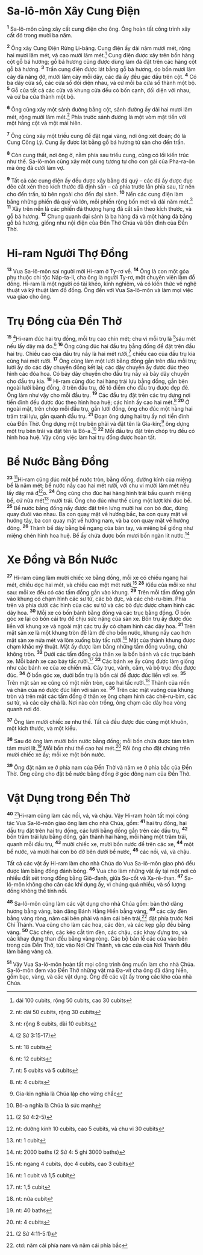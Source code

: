 # Sa-lô-môn Xây Cung Ðiện
<sup><b>1</b></sup> Sa-lô-môn cũng xây cất cung điện cho ông. Ông hoàn tất công trình xây cất đó trong mười ba năm.

<sup><b>2</b></sup> Ông xây Cung Ðiện Rừng Li-băng. Cung điện ấy dài năm mươi mét, rộng hai mươi lăm mét, và cao mười lăm mét.[^1] Cung điện được xây trên bốn hàng cột gỗ bá hương; gỗ bá hương cũng được dùng làm đà đặt trên các hàng cột gỗ bá hương. <sup><b>3</b></sup> Trần cung điện được lát bằng gỗ bá hương, do bốn mươi lăm cây đà nâng đỡ, mười lăm cây mỗi dãy, các đà ấy đều gác đầu trên cột. <sup><b>4</b></sup> Có ba dãy cửa sổ, các cửa sổ đối diện nhau, và cứ mỗi ba cửa sổ thành một bộ. <sup><b>5</b></sup> Gỗ của tất cả các cửa và khung cửa đều có bốn cạnh, đối diện với nhau, và cứ ba cửa thành một bộ.

<sup><b>6</b></sup> Ông cũng xây một sảnh đường bằng cột, sảnh đường ấy dài hai mươi lăm mét, rộng mười lăm mét.[^2] Phía trước sảnh đường là một vòm mặt tiền với một hàng cột và một mái hiên.

<sup><b>7</b></sup> Ông cũng xây một triều cung để đặt ngai vàng, nơi ông xét đoán; đó là Cung Công Lý. Cung ấy được lát bằng gỗ bá hương từ sàn cho đến trần.

<sup><b>8</b></sup> Còn cung thất, nơi ông ở, nằm phía sau triều cung, cũng có lối kiến trúc như thế. Sa-lô-môn cũng xây một cung tương tự cho con gái của Pha-ra-ôn mà ông đã cưới làm vợ.

<sup><b>9</b></sup> Tất cả các cung điện ấy đều được xây bằng đá quý – các đá ấy được đục đẽo cắt xén theo kích thước đã định sẵn – cả phía trước lẫn phía sau, từ nền cho đến trần, từ bên ngoài cho đến đại sảnh. <sup><b>10</b></sup> Nền các cung điện làm bằng những phiến đá quý và lớn, mỗi phiến rộng bốn mét và dài năm mét.[^3] <sup><b>11</b></sup> Xây trên nền là các phiến đá thượng hạng đã cắt sẵn theo kích thước, và gỗ bá hương. <sup><b>12</b></sup> Chung quanh đại sảnh là ba hàng đá và một hàng đà bằng gỗ bá hương, giống như nội điện của Ðền Thờ Chúa và tiền đình của Ðền Thờ.

# Hi-ram Người Thợ Ðồng
<sup><b>13</b></sup> Vua Sa-lô-môn sai người mời Hi-ram ở Ty-rơ về. <sup><b>14</b></sup> Ông là con một góa phụ thuộc chi tộc Náp-ta-li, cha ông là người Ty-rơ, một chuyên viên làm đồ đồng. Hi-ram là một người có tài khéo, kinh nghiệm, và có kiến thức về nghệ thuật và kỹ thuật làm đồ đồng. Ông đến với Vua Sa-lô-môn và làm mọi việc vua giao cho ông.

# Trụ Ðồng của Ðền Thờ
<sup><b>15</b></sup> [^1*]Hi-ram đúc hai trụ đồng, mỗi trụ cao chín mét; chu vi mỗi trụ là [^4]sáu mét nếu lấy dây mà đo.[^5] <sup><b>16</b></sup> Ông cũng đúc hai đầu trụ bằng đồng để đặt trên đầu hai trụ. Chiều cao của đầu trụ nầy là hai mét rưỡi,[^6] chiều cao của đầu trụ kia cũng hai mét rưỡi. <sup><b>17</b></sup> Ông cũng làm một lưới bằng đồng gắn trên đầu mỗi trụ; lưới ấy do các dây chuyền đồng kết lại; các dây chuyền ấy được đúc theo hình các đóa hoa. Có bảy dây chuyền cho đầu trụ nầy và bảy dây chuyền cho đầu trụ kia. <sup><b>18</b></sup> Hi-ram cũng đúc hai hàng trái lựu bằng đồng, gắn bên ngoài lưới bằng đồng, ở trên đầu trụ, để tô điểm cho đầu trụ được đẹp đẽ. Ông làm như vậy cho mỗi đầu trụ. <sup><b>19</b></sup> Các đầu trụ đặt trên các trụ dựng nơi tiền đình đều được đúc theo hình hoa huệ; các hình ấy cao hai mét.[^7] <sup><b>20</b></sup> Ở ngoài mặt, trên chóp mỗi đầu trụ, gần lưới đồng, ông cho đúc một hàng hai trăm trái lựu, gắn quanh đầu trụ. <sup><b>21</b></sup> Ðoạn ông dựng hai trụ ấy nơi tiền đình của Ðền Thờ. Ông dựng một trụ bên phải và đặt tên là Gia-kin;[^8] ông dựng một trụ bên trái và đặt tên là Bô-a.[^9] <sup><b>22</b></sup> Mỗi đầu trụ đặt trên chóp trụ đều có hình hoa huệ. Vậy công việc làm hai trụ đồng được hoàn tất.

# Bể Nước Bằng Ðồng
<sup><b>23</b></sup> [^2*]Hi-ram cũng đúc một bể nước tròn, bằng đồng, đường kính của miệng bể là năm mét; bể nước nầy cao hai mét rưỡi, với chu vi mười lăm mét nếu lấy dây mà đ[^10]o. <sup><b>24</b></sup> Ông cũng cho đúc hai hàng hình trái bầu quanh miệng bể, cứ nửa mét[^11] mười trái. Ông cho đúc như thế cùng một lượt khi đúc bể. <sup><b>25</b></sup> Bể nước bằng đồng nầy được đặt trên lưng mười hai con bò đúc, đứng quay đuôi vào nhau. Ba con quay mặt về hướng bắc, ba con quay mặt về hướng tây, ba con quay mặt về hướng nam, và ba con quay mặt về hướng đông. <sup><b>26</b></sup> Thành bể dày bằng bề ngang của bàn tay, và miệng bể giống như miệng chén hình hoa huệ. Bể ấy chứa được bốn mươi bốn ngàn lít nước.[^12]

# Xe Ðồng và Bồn Nước
<sup><b>27</b></sup> Hi-ram cũng làm mười chiếc xe bằng đồng, mỗi xe có chiều ngang hai mét, chiều dọc hai mét, và chiều cao một mét rưỡi.[^13] <sup><b>28</b></sup> Kiểu của mỗi xe như sau: mỗi xe đều có các tấm đồng gắn vào khung. <sup><b>29</b></sup> Trên mỗi tấm đồng gắn vào khung có chạm hình các sư tử, các bò đực, và các chê-ru-bim. Phía trên và phía dưới các hình của các sư tử và các bò đực được chạm hình các dây hoa. <sup><b>30</b></sup> Mỗi xe có bốn bánh bằng đồng và các trục bằng đồng. Ở bốn góc xe lại có bốn cái trụ để chịu sức nặng của sàn xe. Bốn trụ ấy được đúc liền với khung xe và ngoài mặt các trụ ấy có chạm hình các dây hoa. <sup><b>31</b></sup> Trên mặt sàn xe là một khung tròn để làm đế cho bồn nước, khung nầy cao hơn mặt sàn xe nửa mét và lõm xuống bảy tấc rưỡi.[^14] Mặt của thành khung được chạm khắc mỹ thuật. Mặt ấy được làm bằng những tấm đồng vuông, chứ không tròn. <sup><b>32</b></sup> Dưới các tấm đồng của thân xe là bốn bánh và các trục bánh xe. Mỗi bánh xe cao bảy tấc rưỡi.[^15] <sup><b>33</b></sup> Các bánh xe ấy cũng được làm giống như các bánh xe của xe chiến mã. Cây trục, vành, căm, và bộ trục đều được đúc. <sup><b>34</b></sup> Ở bốn góc xe, dưới bốn trụ là bốn cái đế được đúc liền với xe. <sup><b>35</b></sup> Trên mặt sàn xe cũng có một niền tròn, cao hai tấc rưỡi.[^16] Thành của niền và chân của nó được đúc liền với sàn xe. <sup><b>36</b></sup> Trên các mặt vuông của khung tròn và trên mặt các tấm đồng ở thân xe ông chạm hình các chê-ru-bim, các sư tử, và các cây chà là. Nơi nào còn trống, ông chạm các dây hoa vòng quanh nơi đó.

<sup><b>37</b></sup> Ông làm mười chiếc xe như thế. Tất cả đều được đúc cùng một khuôn, một kích thước, và một kiểu.

<sup><b>38</b></sup> Sau đó ông làm mười bồn nước bằng đồng; mỗi bồn chứa được tám trăm tám mươi lít.[^17] Mỗi bồn như thế cao hai mét.[^18] Rồi ông cho đặt chúng trên mười chiếc xe ấy; mỗi xe một bồn nước.

<sup><b>39</b></sup> Ông đặt năm xe ở phía nam của Ðền Thờ và năm xe ở phía bắc của Ðền Thờ. Ông cũng cho đặt bể nước bằng đồng ở góc đông nam của Ðền Thờ.

# Vật Dụng trong Ðền Thờ
<sup><b>40</b></sup> [^3*]Hi-ram cũng làm các nồi, vá, và chậu. Vậy Hi-ram hoàn tất mọi công tác Vua Sa-lô-môn giao ông làm cho nhà Chúa, gồm: <sup><b>41</b></sup> hai trụ đồng, hai đầu trụ đặt trên hai trụ đồng, các lưới bằng đồng gắn trên các đầu trụ, <sup><b>42</b></sup> bốn trăm trái lựu bằng đồng, gắn thành hai hàng, mỗi hàng một trăm trái, quanh mỗi đầu trụ, <sup><b>43</b></sup> mười chiếc xe, mười bồn nước để trên các xe, <sup><b>44</b></sup> một bể nước, và mười hai con bò đỡ bên dưới bể nước, <sup><b>45</b></sup> các nồi, vá, và chậu.

Tất cả các vật ấy Hi-ram làm cho nhà Chúa do Vua Sa-lô-môn giao phó đều được làm bằng đồng đánh bóng. <sup><b>46</b></sup> Vua cho làm những vật ấy tại một nơi có nhiều đất sét trong đồng bằng Giô-đanh, giữa Su-cốt và Xa-rê-than. <sup><b>47</b></sup> Sa-lô-môn không cho cân các khí dụng ấy, vì chúng quá nhiều, và số lượng đồng không thể tính nổi.

<sup><b>48</b></sup> Sa-lô-môn cũng làm các vật dụng cho nhà Chúa gồm: bàn thờ dâng hương bằng vàng, bàn dâng Bánh Hằng Hiến bằng vàng, <sup><b>49</b></sup> các cây đèn bằng vàng ròng, năm cái bên phải và năm cái bên trái,[^19] đặt phía trước Nơi Chí Thánh. Vua cũng cho làm các hoa, các đèn, và các kẹp gắp đều bằng vàng. <sup><b>50</b></sup> Các chén, các kéo cắt tim đèn, các chậu, các khay đựng tro, và các khay đựng than đều bằng vàng ròng. Các bộ bản lề các cửa vào bên trong của Ðền Thờ, tức vào Nơi Chí Thánh, và các cửa của Nơi Thánh đều làm bằng vàng cả.

<sup><b>51</b></sup> Vậy Vua Sa-lô-môn hoàn tất mọi công trình ông muốn làm cho nhà Chúa. Sa-lô-môn đem vào Ðền Thờ những vật mà Ða-vít cha ông đã dâng hiến, gồm bạc, vàng, và các vật dụng. Ông để các vật ấy trong các kho của nhà Chúa.

[^1]: dài 100 cubits, rộng 50 cubits, cao 30 cubits
[^2]: nt: dài 50 cubits, rộng 30 cubits
[^3]: nt: rộng 8 cubits, dài 10 cubits
[^4]: nt: 18 cubits
[^5]: nt: 12 cubits
[^6]: nt: 5 cubits và 5 cubits
[^7]: nt: 4 cubits
[^8]: Gia-kin nghĩa là Chúa lập cho vững chắc
[^9]: Bô-a nghĩa là Chúa là sức mạnh
[^10]: nt: đường kính 10 cubits, cao 5 cubits, và chu vi 30 cubits
[^11]: nt: 1 cubit
[^12]: nt: 2000 baths (2 Sử 4: 5 ghi 3000 baths)
[^13]: nt: ngang 4 cubits, dọc 4 cubits, cao 3 cubits
[^14]: nt: 1 cubit và 1,5 cubit
[^15]: nt: 1,5 cubit
[^16]: nt: nửa cubit
[^17]: nt: 40 baths
[^18]: nt: 4 cubits
[^19]: ctd: năm cái phía nam và năm cái phía bắc
[^1*]: (2 Sử 3:15-17)
[^2*]: (2 Sử 4:2-5)
[^3*]: (2 Sử 4:11-5:1)
